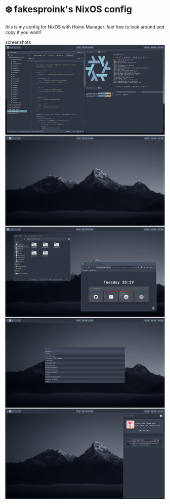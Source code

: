 # ❄️ fakesproink's NixOS config

this is my config for NixOS with Home Manager. feel free to look around and copy if you want!

screenshots
![desktop1.png](screenshots/desktop1.png)
![desktop2.png](screenshots/desktop2.png)
![desktop3.png](screenshots/desktop3.png)
![desktop4.png](screenshots/desktop4.png)
![desktop5.png](screenshots/desktop5.png)
